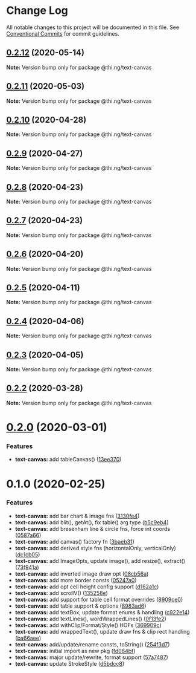 # Change Log

All notable changes to this project will be documented in this file.
See [Conventional Commits](https://conventionalcommits.org) for commit guidelines.

## [0.2.12](https://github.com/thi-ng/umbrella/compare/@thi.ng/text-canvas@0.2.11...@thi.ng/text-canvas@0.2.12) (2020-05-14)

**Note:** Version bump only for package @thi.ng/text-canvas





## [0.2.11](https://github.com/thi-ng/umbrella/compare/@thi.ng/text-canvas@0.2.10...@thi.ng/text-canvas@0.2.11) (2020-05-03)

**Note:** Version bump only for package @thi.ng/text-canvas





## [0.2.10](https://github.com/thi-ng/umbrella/compare/@thi.ng/text-canvas@0.2.9...@thi.ng/text-canvas@0.2.10) (2020-04-28)

**Note:** Version bump only for package @thi.ng/text-canvas





## [0.2.9](https://github.com/thi-ng/umbrella/compare/@thi.ng/text-canvas@0.2.8...@thi.ng/text-canvas@0.2.9) (2020-04-27)

**Note:** Version bump only for package @thi.ng/text-canvas





## [0.2.8](https://github.com/thi-ng/umbrella/compare/@thi.ng/text-canvas@0.2.7...@thi.ng/text-canvas@0.2.8) (2020-04-23)

**Note:** Version bump only for package @thi.ng/text-canvas





## [0.2.7](https://github.com/thi-ng/umbrella/compare/@thi.ng/text-canvas@0.2.6...@thi.ng/text-canvas@0.2.7) (2020-04-23)

**Note:** Version bump only for package @thi.ng/text-canvas





## [0.2.6](https://github.com/thi-ng/umbrella/compare/@thi.ng/text-canvas@0.2.5...@thi.ng/text-canvas@0.2.6) (2020-04-20)

**Note:** Version bump only for package @thi.ng/text-canvas





## [0.2.5](https://github.com/thi-ng/umbrella/compare/@thi.ng/text-canvas@0.2.4...@thi.ng/text-canvas@0.2.5) (2020-04-11)

**Note:** Version bump only for package @thi.ng/text-canvas





## [0.2.4](https://github.com/thi-ng/umbrella/compare/@thi.ng/text-canvas@0.2.3...@thi.ng/text-canvas@0.2.4) (2020-04-06)

**Note:** Version bump only for package @thi.ng/text-canvas





## [0.2.3](https://github.com/thi-ng/umbrella/compare/@thi.ng/text-canvas@0.2.2...@thi.ng/text-canvas@0.2.3) (2020-04-05)

**Note:** Version bump only for package @thi.ng/text-canvas





## [0.2.2](https://github.com/thi-ng/umbrella/compare/@thi.ng/text-canvas@0.2.1...@thi.ng/text-canvas@0.2.2) (2020-03-28)

**Note:** Version bump only for package @thi.ng/text-canvas





# [0.2.0](https://github.com/thi-ng/umbrella/compare/@thi.ng/text-canvas@0.1.2...@thi.ng/text-canvas@0.2.0) (2020-03-01)


### Features

* **text-canvas:** add tableCanvas() ([13ee370](https://github.com/thi-ng/umbrella/commit/13ee370f03cc34305058265bff46e2ef23cecb2d))





# 0.1.0 (2020-02-25)


### Features

* **text-canvas:** add bar chart & image fns ([3130fe4](https://github.com/thi-ng/umbrella/commit/3130fe4ae10d6e579298d1b330c80d2e01d0a3ff))
* **text-canvas:** add blit(), getAt(), fix table() arg type ([b5c9eb4](https://github.com/thi-ng/umbrella/commit/b5c9eb4e77c956e01d76f247a84ceb46d57498d4))
* **text-canvas:** add bresenham line & circle fns, force int coords ([0587a66](https://github.com/thi-ng/umbrella/commit/0587a66529a179235e52e0ea4430376a850d8a15))
* **text-canvas:** add canvas() factory fn ([3baeb31](https://github.com/thi-ng/umbrella/commit/3baeb31c96b033479e09eb77fdd1a5055359a5be))
* **text-canvas:** add derived style fns (horizontalOnly, verticalOnly) ([dc1cb05](https://github.com/thi-ng/umbrella/commit/dc1cb054545456384a3502e91b7cba2022cce305))
* **text-canvas:** add ImageOpts, update image(), add resize(), extract() ([73f941a](https://github.com/thi-ng/umbrella/commit/73f941add71eba7dbb535d0ae553e504cccbe553))
* **text-canvas:** add inverted image draw opt ([08cb56a](https://github.com/thi-ng/umbrella/commit/08cb56a42abee49aaa28effc3a8cea0997231d13))
* **text-canvas:** add more border consts ([05247a0](https://github.com/thi-ng/umbrella/commit/05247a0806b932936eb044ccc82ef9cae0518423))
* **text-canvas:** add opt cell height config support ([d162a1c](https://github.com/thi-ng/umbrella/commit/d162a1c0e4da9a66ab5a7beeaaf4f0172b5b9e3a))
* **text-canvas:** add scrollV() ([135258e](https://github.com/thi-ng/umbrella/commit/135258e9992dad502ea9b0b9efb276e086bd4e08))
* **text-canvas:** add support for table cell format overrides ([8909ce0](https://github.com/thi-ng/umbrella/commit/8909ce07a14e61416f9deb45f1f1f7f4279c4e81))
* **text-canvas:** add table support & options ([8983ad6](https://github.com/thi-ng/umbrella/commit/8983ad6083e0802a3ba003cca684869284c69c9e))
* **text-canvas:** add textBox, update format enums & handling ([c922e14](https://github.com/thi-ng/umbrella/commit/c922e140992963d5fb4318e2a6dade02d4779905))
* **text-canvas:** add textLines(), wordWrappedLines() ([0f13fe2](https://github.com/thi-ng/umbrella/commit/0f13fe27ffc720fb246e49c8487bb58077be275f))
* **text-canvas:** add withClip/Format/Style() HOFs ([369909c](https://github.com/thi-ng/umbrella/commit/369909c62755453e3709bf469e9f74fdd1301493))
* **text-canvas:** add wrappedText(), update draw fns & clip rect handling ([ba66aee](https://github.com/thi-ng/umbrella/commit/ba66aee98024b0ba9e58fed02a255dc7eeb28ae4))
* **text-canvas:** add/update/rename consts, toString() ([254f3d7](https://github.com/thi-ng/umbrella/commit/254f3d7f06ada232b002d0e708101e9f8289b21f))
* **text-canvas:** initial import as new pkg ([fd084bf](https://github.com/thi-ng/umbrella/commit/fd084bfd59adc2482a84ec11247db1cc027fad71))
* **text-canvas:** major update/rewrite, format support ([57a7487](https://github.com/thi-ng/umbrella/commit/57a7487389294197265f58717d3c942191bad2cf))
* **text-canvas:** update StrokeStyle ([d5bdcc8](https://github.com/thi-ng/umbrella/commit/d5bdcc8cb202d6ece879526f8a5f40e0d913e38b))
